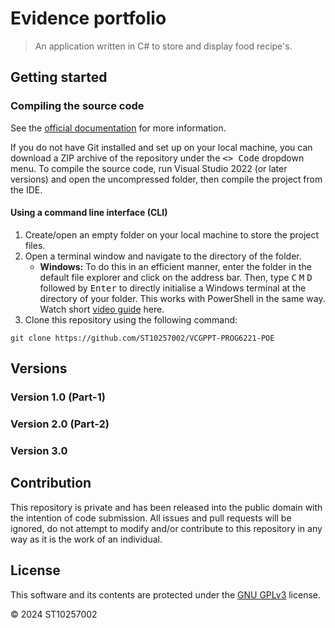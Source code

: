 # Evidence portfolio

> An application written in C# to store and display food recipe's.

## Getting started

### Compiling the source code

See the [official documentation](https://docs.github.com/en/repositories/creating-and-managing-repositories/cloning-a-repository) for more information.

If you do not have Git installed and set up on your local machine, you can download a ZIP archive of the repository under the <kbd><> Code</kbd> dropdown menu. To compile the source code, run Visual Studio 2022 (or later versions) and open the uncompressed folder, then compile the project from the IDE.

#### Using a command line interface (CLI)

1. Create/open an empty folder on your local machine to store the project files.
2. Open a terminal window and navigate to the directory of the folder.
    - **Windows:** To do this in an efficient manner, enter the folder in the default file explorer and click on the address bar. Then, type <kbd>C</kbd> <kbd>M</kbd> <kbd>D</kbd> followed by <kbd>Enter</kbd> to directly initialise a Windows terminal at the directory of your folder. This works with PowerShell in the same way. Watch short [video guide](https://youtu.be/N7IqS3PX3YA?t=80) here.
3.  Clone this repository using the following command:
   
```
git clone https://github.com/ST10257002/VCGPPT-PROG6221-POE
```

## Versions

### Version 1.0 (Part-1)

### Version 2.0 (Part-2)

### Version 3.0

## Contribution

This repository is private and has been released into the public domain with the intention of code submission. All issues and pull requests will be ignored, do not attempt to modify and/or contribute to this repository in any way as it is the work of an individual.

## License

This software and its contents are protected under the [GNU GPLv3](https://www.gnu.org/licenses/gpl-3.0.en.html#license-text) license. 

© 2024 ST10257002
